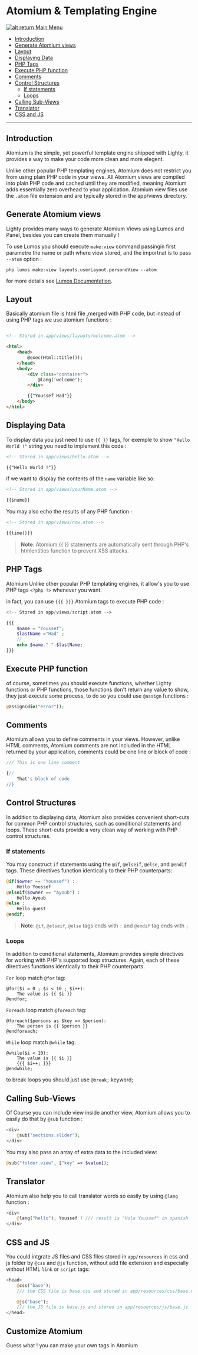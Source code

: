 # Atomium & Templating Engine

[![alt return](https://gitlab.com/lighty/Art/raw/master/Resources/signs.png) Main Menu](https://gitlab.com/lighty/Docs/tree/3.2/#index)

- [Introduction](#introduction)
- [Generate Atomium views](#generate-atomium-views)
- [Layout](#layout)
- [Displaying Data](#displaying-data)
- [PHP Tags](#php-tags)
- [Execute PHP function](#execute-php-function)
- [Comments](comments)
- [Control Structures](#control-structures)
	- [If statements](#if-statements)
	- [Loops](#loops)
- [Calling Sub-Views](#calling-sub-views)
- [Translator](#translator)
- [CSS and JS](#css-and-js)

----


## Introduction

Atomium is the simple, yet powerful template engine shipped with Lighty, it provides a way to make your code more clean and more elegent.

Unlike other popular PHP templating engines, Atomium does not restrict you from using plain PHP code in your views. All Atomium views are compiled into plain PHP code and cached until they are modified, meaning Atomium adds essentially zero overhead to your application. Atomium view files use the `.atom` file extension and are typically stored in the app/views directory.

## Generate Atomium views

Lighty provides many ways to generate Atomium Views using Lumos and Panel, besides you can create them manually !

To use Lumos you should execute `make:view` command passingin first parametre the name or path where view stored, and the importnat is to pass `--atom` option : 

```shell
php lumos make:view layouts.userLayout.personeView --atom
```

for more details see [Lumos Documentation](https://gitlab.com/lighty/Docs/blob/3.2/src/lumos.md#lumos).

## Layout

Basically atomium file is html file ,merged with PHP code, but instead of using PHP tags we use atomium functions :

```html

<!-- Stored in app/views/layouts/welcome.atom -->

<html>
    <head>
        @exec(Html::title());
    </head>
    <body>
        <div class="container">
            @lang('welcome');
        </div>

        {{"Youssef Had"}}
    </body>
</html>
```

## Displaying Data

To display data you just need to use `{{ }}` tags, for exemple to show `"Hello World !"` string you need to implement this code : 

```html
<!-- Stored in app/views/hello.atom -->

{{"Hello World !"}}
```

if we want to display the contents of the `name` variable like so:

```html
<!-- Stored in app/views/yourName.atom -->

{{$name}}
```

You may also echo the results of any PHP function :

```html
<!-- Stored in app/views/now.atom -->

{{time()}}
```

> **Note**: Atomium {{ }} statements are automatically sent through PHP's htmlentities function to prevent XSS attacks.

## PHP Tags

Atomium Unlike other popular PHP templating engines, it allow's you to use PHP tags `<?php ?>` whenever you want.

in fact, you can use `{{{ }}}` Atomium tags to execute PHP code :

```php
<!-- Stored in app/views/script.atom -->

{{{
	$name = "Youssef";
	$lastName ="Had" ;
	//
	echo $name." ".$lastName;
}}}
```

## Execute PHP function

of course, sometimes you should execute functions, whether Lighty functions or PHP functions, those functions don't return any value to show, they just execute some process, to do so you could use `@assign` functions :

```php
@assign(die("error"));
```


## Comments

Atomium allows you to define comments in your views. However, unlike HTML comments, Atomium comments are not included in the HTML returned by your application, comments could be one line or block of code :

```php
/// This is one line comment
```

```php
{// 
	That's block of code
//}
```



## Control Structures

In addition to displaying data, Atomium also provides convenient short-cuts for common PHP control structures, such as conditional statements and loops. These short-cuts provide a very clean way of working with PHP control structures.

### If statements

You may construct `if` statements using the `@if`, `@elseif`, `@else`, and `@endif` tags. These directives function identically to their PHP counterparts:

```php
@if($owner == "Youssef") : 
	Hello Youssef
@elseif($owner == "Ayoub") : 
	Hello Ayoub
@else : 
	Hello guest
@endif;
```

> **Note**: `@if`, `@elseif`, `@else` tags ends with `:` and `@endif` tag ends with `;`

### Loops

In addition to conditional statements, Atomium provides simple directives for working with PHP's supported loop structures. Again, each of these directives functions identically to their PHP counterparts.


`For` loop match `@for` tag:
```
@for($i = 0 ; $i < 10 ; $i++):
	The value is {{ $i }} 
@endfor;
```

`Foreach` loop match `@foreach` tag:
```
@foreach($persons as $key => $person):
	The person is {{ $person }} 
@endforeach;
```

`While` loop match `@while` tag:
```
@while($i < 10):
	The value is {{ $i }} 
	{{{ $i++; }}}
@endwhile;
```
to break loops you should just use `@break;` keyword;


## Calling Sub-Views

Of Course you can include view inside another view, Atomium allows you to easily do that by `@sub` function :

```php
<div>
	@sub("sections.slider");
</div>
```

You may also pass an array of extra data to the included view:

```php
@sub("folder.view", ["key" => $value]);
```

## Translator

Atomium also help you to call translator words so easily by using `@lang` function :

```php
<div>
	@lang("hello"); Youssef ! /// result is "Hola Youssef" in spanish
</div>
```

## CSS and JS

You could intgrate JS files and CSS files stored in `app/resources` in css and js folder by `@css` and `@js` function, without add file extension and especially without HTML `link` or `script` tags:

```php
<head>
	@css("base"); 
	/// the CSS file is base.css and stored in app/resources/css/base.css

	@js("base"); 
	/// the JS file is base.js and stored in app/resources/js/base.js
</head>
```

## Customize Atomium

Guess what ! you can make your own tags in Atomium
